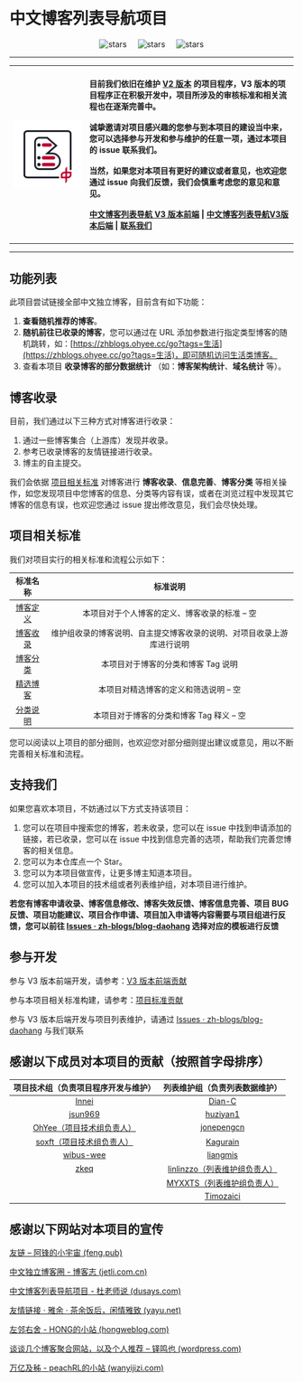 # 中文博客列表导航项目

<div align="center">
<img src="https://img.shields.io/github/stars/zh-blogs/blog-daohang?style=for-the-badge" referrerpolicy="no-referrer" alt="stars">&nbsp;&nbsp;&nbsp;&nbsp;
<img src="https://img.shields.io/badge/%E7%9B%AE%E5%89%8D%E7%89%88%E6%9C%AC-V2-reen?style=for-the-badge" referrerpolicy="no-referrer" alt="stars">&nbsp;&nbsp;&nbsp;&nbsp;
<img src="https://img.shields.io/badge/%E5%BC%80%E5%8F%91%E4%B8%AD-V3-orange?style=for-the-badge" referrerpolicy="no-referrer" alt="stars">
</div>

---

<table>
<td>
 <img align="right" src="./assets/logo.png" alt="logo" width="300px"/>
</td>
<td>
 <h4>
        <p>
        目前我们依旧在维护 <a href="https://github.com/zh-blogs/v2">V2 版本</a> 的项目程序，V3 版本的项目程序正在积极开发中，项目所涉及的审核标准和相关流程也在逐渐完善中。<br/><br/>
        诚挚邀请对项目感兴趣的您参与到本项目的建设当中来，您可以选择<b>参与开发</b>和<b>参与维护</b>的任意一项，通过本项目的 issue 联系我们。<br/><br/>
        当然，如果您对本项目有更好的建议或者意见，也欢迎您通过 issue 向我们反馈，我们会慎重考虑您的意见和意见。<br/><br/>
        <a href="https://github.com/zh-blogs/frontend">中文博客列表导航 V3 版本前端</a>  |  <a href="https://github.com/zh-blogs/backend">中文博客列表导航V3版本后端</a>  |  <a href="https://github.com/zh-blogs/blog-daohang/issues/new/choose">联系我们</a>
        </p>
    </h4>
</td>
</table>

---

## 功能列表

此项目尝试链接全部中文独立博客，目前含有如下功能：

1. **查看随机推荐的博客**。
2. **随机前往已收录的博客**，您可以通过在 URL 添加参数进行指定类型博客的随机跳转，如：[https://zhblogs.ohyee.cc/go?tags=生活](https://zhblogs.ohyee.cc/go?tags=生活)，即可随机访问生活类博客。
3. 查看本项目 **收录博客的部分数据统计** （如：**博客架构统计**、**域名统计** 等）。

## 博客收录

目前，我们通过以下三种方式对博客进行收录：

1. 通过一些博客集合（上游库）发现并收录。
2. 参考已收录博客的友情链接进行收录。
3. 博主的自主提交。

我们会依据 [项目相关标准](#项目相关标准) 对博客进行 **博客收录**、**信息完善**、**博客分类** 等相关操作，如您发现项目中您博客的信息、分类等内容有误，或者在浏览过程中发现其它博客的信息有误，也欢迎您通过 issue 提出修改意见，我们会尽快处理。

## 项目相关标准

我们对项目实行的相关标准和流程公示如下：

|               标准名称               |                           标准说明                           |
| :----------------------------------: | :----------------------------------------------------------: |
| [博客定义](./document/Definition.md) |        本项目对于个人博客的定义、博客收录的标准 – 空         |
|   [博客收录](./document/Includ.md)   | 维护组收录的博客说明、自主提交博客收录的说明、对项目收录上游库进行说明 |
|    [博客分类](./document/Tag.md)     |             本项目对于博客的分类和博客 Tag 说明              |
|  [精选博客](./document/Selected.md)  |            本项目对精选博客的定义和筛选说明 – 空             |
|  [分类说明](./document/TagsInfo.md)  |           本项目对于博客的分类和博客 Tag 释义 – 空           |

您可以阅读以上项目的部分细则，也欢迎您对部分细则提出建议或意见，用以不断完善相关标准和流程。

## 支持我们

如果您喜欢本项目，不妨通过以下方式支持该项目：

1. 您可以在项目中搜索您的博客，若未收录，您可以在 issue 中找到申请添加的链接，若已收录，您可以在 issue 中找到信息完善的选项，帮助我们完善您博客的相关信息。
2. 您可以为本仓库点一个 Star。
3. 您可以为本项目做宣传，让更多博主知道本项目。
4. 您可以加入本项目的技术组或者列表维护组，对本项目进行维护。

**若您有博客申请收录、博客信息修改、博客失效反馈、博客信息完善、项目 BUG 反馈、项目功能建议、项目合作申请、项目加入申请等内容需要与项目组进行反馈，您可以前往 [Issues · zh-blogs/blog-daohang](https://github.com/zh-blogs/blog-daohang/issues/new/choose) 选择对应的模板进行反馈**

## 参与开发

参与 V3 版本前端开发，请参考：[V3 版本前端贡献](https://github.com/zh-blogs/frontend/blob/main/CONTRIBUTING.md)

参与本项目相关标准构建，请参考：[项目标准贡献](./CONTRIBUTING.md)

参与 V3 版本后端开发与项目列表维护，请通过 [Issues · zh-blogs/blog-daohang](https://github.com/zh-blogs/blog-daohang/issues/new/choose) 与我们联系

## 感谢以下成员对本项目的贡献（按照首字母排序）

|         项目技术组（负责项目程序开发与维护）          |                列表维护组（负责列表数据维护）                 |
| :---------------------------------------------------: | :-----------------------------------------------------------: |
|           [Innei](https://github.com/Innei)           |              [Dian-C](https://github.com/Dian-C)              |
|         [jsun969](https://github.com/jsun969)         |            [huziyan1](https://github.com/huziyan1)            |
| [OhYee（项目技术组负责人）](https://github.com/OhYee) |          [jonepengcn](https://github.com/jonepengcn)          |
| [soxft（项目技术组负责人）](https://github.com/soxft) |            [Kagurain](https://github.com/Kagurain)            |
|       [wibus-wee](https://github.com/wibus-wee)       |            [liangmis](https://github.com/liangmis)            |
|            [zkeq](https://github.com/zkeq)            | [linlinzzo（列表维护组负责人）](https://github.com/linlinzzo) |
|                                                       |    [MYXXTS（列表维护组负责人）](https://github.com/MYXXTS)    |
|                                                       |           [Timozaici](https://github.com/Timozaici)           |

## 感谢以下网站对本项目的宣传

[友链 – 阿锋的小宇宙 (feng.pub)](https://feng.pub/links)

[中文独立博客圈 - 博客志 (jetli.com.cn)](http://www.jetli.com.cn/quan.html)

[中文博客列表导航项目 - 杜老师说 (dusays.com)](https://dusays.com/494/)

[友情链接 · 雅余 · 茶余饭后，闲情雅致 (yayu.net)](https://www.yayu.net/links/)

[左邻右舍 - HONG的小站 (hongweblog.com)](https://hongweblog.com/friend)

[谈谈几个博客聚合网站，以及个人推荐 – 铎鸣也 (wordpress.com)](https://zhengduo.wordpress.com/2022/12/09/zh-blogs-site-link/)

[万亿及秭 - peachRL的小站 (wanyijizi.com)](https://wanyijizi.com/)
